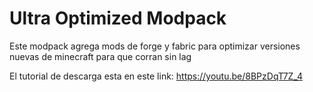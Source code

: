 # Ultra Optimized Modpack
Este modpack agrega mods de forge y fabric para optimizar versiones nuevas de minecraft para que corran sin lag

El tutorial de descarga esta en este link: https://youtu.be/8BPzDqT7Z_4
